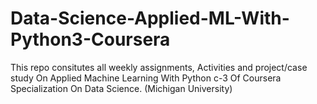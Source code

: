# Data-Science-Applied-ML-With-Python3-Coursera
This repo consitutes all weekly assignments, Activities and project/case study On Applied Machine Learning With Python c-3 Of Coursera Specialization On Data Science. (Michigan University)
